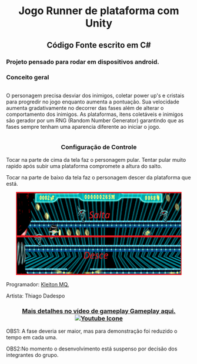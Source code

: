 <body>
    <h1 align="center">Jogo Runner de plataforma com Unity</h1>
    <h2 align="center">Código Fonte escrito em C#</h2>
    <h3>
        Projeto pensado para rodar em dispositivos android.
    </h3>
    <h3>Conceito geral</h3>
    <div style=display:flex>
        <p>
            O personagem precisa desviar dos inimigos, coletar power up's e cristais para progredir no jogo enquanto
            aumenta
            a pontuação. Sua velocidade aumenta gradativamente no decorrer das fases além de alterar o comportamento dos
            inimigos. As plataformas, itens coletáveis e inimigos são gerador por um RNG (Random Number Generator)
            garantindo que as fases sempre tenham uma aparencia diferente ao iniciar o jogo.
        </p>
    </div>
    <h3 align="center">Configuração de Controle</h3>
    <p>Tocar na parte de cima da tela faz o personagem pular. Tentar pular muito rapido após subir uma plataforma
        compromete a altura do salto.</p>
    <p>Tocar na parte de baixo da tela faz o personagem descer da plataforma que está.</p>
    <div align="center">
        <img width="450" src="Gameplay/controle.png" alt="controles">
    </div>
    <p> Programador: <a href="https://github.com/KleitonMQ">Kleiton MQ.</a></p>
    <p> Artista: Thiago Dadespo</p>
    <h3 align="center"><a href="https://youtu.be/IOznEoePrVQ">Mais detalhes no vídeo de gameplay Gameplay aqui. <br> <img src="https://img.shields.io/badge/YouTube-FF0000?style=for-the-badge&logo=youtube&logoColor=white" alt="Youtube Icone"></a> </h3>
    </div>
    <p>OBS1: A fase deveria ser maior, mas para demonstração foi reduzido o tempo em cada uma.</p>
    <p>OBS2:No momento o desenvolvimento está suspenso por decisão dos integrantes do grupo.</p>
</body>
